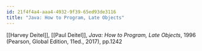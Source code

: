 ```yaml
---
id: 21f4f4a4-aaa4-4932-9f39-65ed93de3116
title: "Java: How to Program, Late Objects"
---
```


[[Harvey Deitel]], [[Paul Deitel]], *Java: How to Program, Late Objects*, 1996 (Pearson, Global Edition, 11ed., 2017), pp.1242
